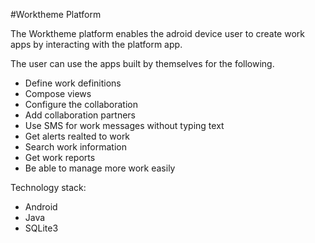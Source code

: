 #Worktheme Platform

The Worktheme platform enables the adroid device user to create work apps by interacting with the platform app.

The user can use the apps built by themselves for the following.

* Define work definitions
* Compose views
* Configure the collaboration
* Add collaboration partners
* Use SMS for work messages without typing text
* Get alerts realted to work
* Search work information
* Get work reports
* Be able to manage more work easily


Technology stack:

* Android
* Java
* SQLite3
